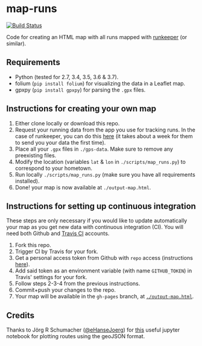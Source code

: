 # map-runs

[![Build Status](https://travis-ci.org/BenjaSanchez/map-runs.svg?branch=master)](https://travis-ci.org/BenjaSanchez/map-runs)

Code for creating an HTML map with all runs mapped with [runkeeper](http://runkeeper.com) (or similar).

## Requirements

* Python (tested for 2.7, 3.4, 3.5, 3.6 & 3.7).
* folium (`pip install folium`) for visualizing the data in a Leaflet map.
* gpxpy (`pip install gpxpy`) for parsing the `.gpx` files.

## Instructions for creating your own map

1. Either clone locally or download this repo.
2. Request your running data from the app you use for tracking runs. In the case of runkeeper, you can do this [here](https://runkeeper.com/exportData) (it takes about a week for them to send you your data the first time).
3. Place all your `.gpx` files in `./gps-data`. Make sure to remove any preexisting files.
4. Modify the location (variables `lat` & `lon` in `./scripts/map_runs.py`) to correspond to your hometown.
5. Run locally `./scripts/map_runs.py` (make sure you have all requirements installed).
6. Done! your map is now available at `./output-map.html`.

## Instructions for setting up continuous integration

These steps are only necessary if you would like to update automatically your map as you get new data with continuous integration (CI). You will need both Github and [Travis CI](https://travis-ci.org) accounts.

1. Fork this repo.
2. Trigger CI by Travis for your fork.
3. Get a personal access token from Github with `repo` access (instructions [here](https://help.github.com/en/articles/creating-a-personal-access-token-for-the-command-line)).
4. Add said token as an environment variable (with name `GITHUB_TOKEN`) in Travis' settings for your fork.
5. Follow steps 2-3-4 from the previous instructions.
6. Commit+push your changes to the repo.
7. Your map will be available in the `gh-pages` branch, at [`./output-map.html`](https://benjasanchez.github.io/map-runs/output-map.html).

## Credits

Thanks to Jörg R Schumacher ([@eHanseJoerg](https://github.com/eHanseJoerg)) for [this](https://nbviewer.jupyter.org/github/eHanseJoerg/folium/blob/master/examples/Highlight_Function.ipynb) useful jupyter notebook for plotting routes using the geoJSON format.
